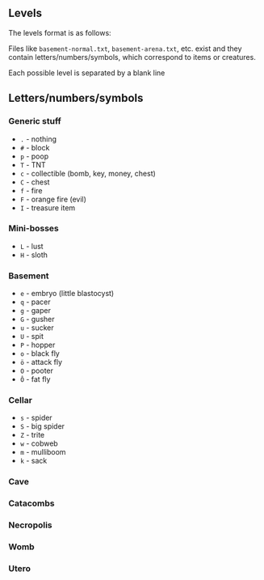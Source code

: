 ## Levels

The levels format is as follows:

Files like `basement-normal.txt`, `basement-arena.txt`, etc. exist
and they contain letters/numbers/symbols, which correspond to items
or creatures.

Each possible level is separated by a blank line

## Letters/numbers/symbols

### Generic stuff

  * `.` - nothing
  * `#` - block
  * `p` - poop
  * `T` - TNT
  * `c` - collectible (bomb, key, money, chest)
  * `C` - chest
  * `f` - fire
  * `F` - orange fire (evil)
  * `I` - treasure item

### Mini-bosses

  * `L` - lust
  * `H` - sloth

### Basement

  * `e` - embryo (little blastocyst)
  * `q` - pacer
  * `g` - gaper
  * `G` - gusher
  * `u` - sucker
  * `U` - spit
  * `P` - hopper
  * `o` - black fly
  * `ö` - attack fly
  * `O` - pooter
  * `Ô` - fat fly  



### Cellar

  * `s` - spider
  * `S` - big spider
  * `Z` - trite
  * `w` - cobweb
  * `m` - mulliboom
  * `k` - sack

### Cave

### Catacombs

### Necropolis

### Womb

### Utero
